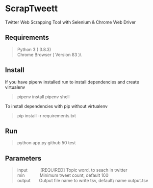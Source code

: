# ScrapTweett

Twitter Web Scrapping Tool with Selenium & Chrome Web Driver

## Requirements
> Python 3 ( 3.8.3)\
> Chrome Browser ( Version 83 )\

## Install

If you have pipenv installed run to install dependencies and create virtualenv 
> pipenv install
> pipenv shell

To install dependencies with pip without virtualenv 
> pip install -r requirements.txt

## Run 
> python app.py github 50 test

## Parameters
  >input&ensp;&ensp;&ensp;&ensp;&ensp;&ensp;[REQUIRED] Topic word, to seach in twitter\
  >min&ensp;&ensp;&ensp;&ensp;&ensp;&ensp;&ensp;Minimum tweet count, default 100\
  >output&ensp;&ensp;&ensp;&ensp;Output file name to write tsv, default\ name output.tsv